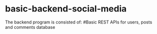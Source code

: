﻿# basic-backend-social-media

The backend program is consisted of:
#Basic REST APIs for users, posts and comments database

